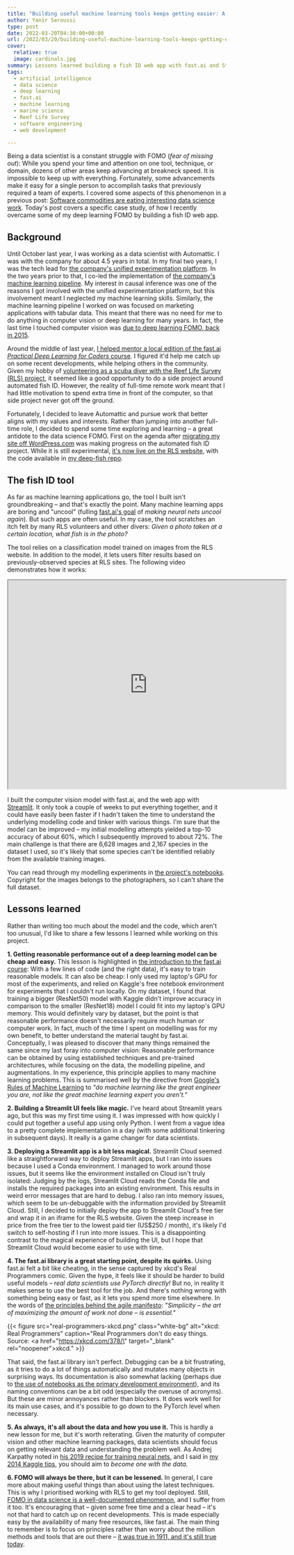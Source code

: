 ```yaml
---
title: "Building useful machine learning tools keeps getting easier: A fish ID case study"
author: Yanir Seroussi
type: post
date: 2022-03-20T04:30:00+00:00
url: /2022/03/20/building-useful-machine-learning-tools-keeps-getting-easier-a-fish-id-case-study/
cover:
  relative: true
  image: cardinals.jpg
summary: Lessons learned building a fish ID web app with fast.ai and Streamlit, in an attempt to reduce my fear of missing out on the latest deep learning developments.
tags:
  - artificial intelligence
  - data science
  - deep learning
  - fast.ai
  - machine learning
  - marine science
  - Reef Life Survey
  - software engineering
  - web development

---
```


Being a data scientist is a constant struggle with FOMO (_fear of missing out_): While you spend your time and attention on one tool, technique, or domain, dozens of other areas keep advancing at breakneck speed. It is impossible to keep up with everything. Fortunately, some advancements make it easy for a single person to accomplish tasks that previously required a team of experts. I covered some aspects of this phenomenon in a previous post: [Software commodities are eating interesting data science work](https://yanirseroussi.com/2020/01/11/software-commodities-are-eating-interesting-data-science-work/). Today's post covers a specific case study, of how I recently overcame some of my deep learning FOMO by building a fish ID web app.

## Background

Until October last year, I was working as a data scientist with Automattic. I was with the company for about 4.5 years in total. In my final two years, I was the tech lead for [the company's unified experimentation platform](https://data.blog/2021/04/14/architecting-explat-automattics-new-experimentation-platform/). In the two years prior to that, I co-led the implementation of [the company's machine learning pipeline](https://data.blog/2018/11/15/introducing-pipe-the-automattic-machine-learning-pipeline/). My interest in causal inference was one of the reasons I got involved with the unified experimentation platform, but this involvement meant I neglected my machine learning skills. Similarly, the machine learning pipeline I worked on was focused on marketing applications with tabular data. This meant that there was no need for me to do anything in computer vision or deep learning for many years. In fact, the last time I touched computer vision was [due to deep learning FOMO, back in 2015](https://yanirseroussi.com/2015/06/06/hopping-on-the-deep-learning-bandwagon/).

Around the middle of last year, [I helped mentor a local edition of the fast.ai _Practical Deep Learning for Coders_ course](https://yanirseroussi.com/2021/11/22/use-your-human-brain-to-avoid-artificial-intelligence-disasters/). I figured it'd help me catch up on some recent developments, while helping others in the community. Given my hobby of [volunteering as a scuba diver with the Reef Life Survey (RLS) project](https://yanirseroussi.com/2016/01/24/the-joys-of-offline-data-collection/), it seemed like a good opportunity to do a side project around automated fish ID. However, the reality of full-time remote work meant that I had little motivation to spend extra time in front of the computer, so that side project never got off the ground.

Fortunately, I decided to leave Automattic and pursue work that better aligns with my values and interests. Rather than jumping into another full-time role, I decided to spend some time exploring and learning &ndash; a great antidote to the data science FOMO. First on the agenda after [migrating my site off WordPress.com](https://yanirseroussi.com/2021/11/10/migrating-from-wordpress-com-to-hugo-on-github-cloudflare/) was making progress on the automated fish ID project. While it is still experimental, [it's now live on the RLS website](https://reeflifesurvey.com/fish-id/), with the code available in [my deep-fish repo](https://github.com/yanirs/deep-fish).

## The fish ID tool

As far as machine learning applications go, the tool I built isn't groundbreaking &ndash; and that's exactly the point. Many machine learning apps are boring and "uncool" (fulling [fast.ai's goal](https://www.fast.ai/about/#slogan) of _making neural nets uncool again_). But such apps are often useful. In my case, the tool scratches an itch felt by many RLS volunteers and other divers: _Given a photo taken at a certain location, what fish is in the photo?_

The tool relies on a classification model trained on images from the RLS website. In addition to the model, it lets users filter results based on previously-observed species at RLS sites. The following video demonstrates how it works:

<p style="text-align:center;">
  <iframe src="https://drive.google.com/file/d/1hpfRY26ZQXHzhYpAIP-3ShsqpuCSXfth/preview" width="640" height="480" allow="autoplay"></iframe>
</p>

I built the computer vision model with fast.ai, and the web app with [Streamlit](https://streamlit.io/). It only took a couple of weeks to put everything together, and it could have easily been faster if I hadn't taken the time to understand the underlying modelling code and tinker with various things. I'm sure that the model can be improved &ndash; my initial modelling attempts yielded a top-10 accuracy of about 60%, which I subsequently improved to about 72%. The main challenge is that there are 6,628 images and 2,167 species in the dataset I used, so it's likely that some species can't be identified reliably from the available training images.

You can read through my modelling experiments in [the project's notebooks](https://github.com/yanirs/deep-fish/tree/master/notebooks). Copyright for the images belongs to the photographers, so I can't share the full dataset.

## Lessons learned

Rather than writing too much about the model and the code, which aren't too unusual, I'd like to share a few lessons I learned while working on this project.

**1. Getting reasonable performance out of a deep learning model can be cheap and easy.** This lesson is highlighted in [the introduction to the fast.ai course](https://course.fast.ai/): With a few lines of code (and the right data), it's easy to train reasonable models. It can also be cheap: I only used my laptop's GPU for most of the experiments, and relied on Kaggle's free notebook environment for experiments that I couldn't run locally. On my dataset, I found that training a bigger (ResNet50) model with Kaggle didn't improve accuracy in comparison to the smaller (ResNet18) model I could fit into my laptop's GPU memory. This would definitely vary by dataset, but the point is that reasonable performance doesn't necessarily require much human or computer work. In fact, much of the time I spent on modelling was for my own benefit, to better understand the material taught by fast.ai. Conceptually, I was pleased to discover that many things remained the same since my last foray into computer vision: Reasonable performance can be obtained by using established techniques and pre-trained architectures, while focusing on the data, the modelling pipeline, and augmentations. In my experience, this principle applies to many machine learning problems. This is summarised well by the directive from [Google's Rules of Machine Learning](https://developers.google.com/machine-learning/guides/rules-of-ml/) to _"do machine learning like the great engineer you are, not like the great machine learning expert you aren't."_

**2. Building a Streamlit UI feels like magic.** I've heard about Streamlit years ago, but this was my first time using it. I was impressed with how quickly I could put together a useful app using only Python. I went from a vague idea to a pretty complete implementation in a day (with some additional tinkering in subsequent days). It really is a game changer for data scientists.

**3. Deploying a Streamlit app is a bit less magical.** Streamlit Cloud seemed like a straightforward way to deploy Streamlit apps, but I ran into issues because I used a Conda environment. I managed to work around those issues, but it seems like the environment installed on Cloud isn't truly isolated: Judging by the logs, Streamlit Cloud reads the Conda file and installs the required packages into an existing environment. This results in weird error messages that are hard to debug. I also ran into memory issues, which seem to be un-debuggable with the information provided by Streamlit Cloud. Still, I decided to initially deploy the app to Streamlit Cloud's free tier and wrap it in an iframe for the RLS website. Given the steep increase in price from the free tier to the lowest paid tier (US$250 / month), it's likely I'd switch to self-hosting if I run into more issues. This is a disappointing contrast to the magical experience of building the UI, but I hope that Streamlit Cloud would become easier to use with time.

**4. The fast.ai library is a great starting point, despite its quirks.** Using fast.ai felt a bit like cheating, in the sense captured by xkcd's Real Programmers comic. Given the hype, it feels like it should be harder to build useful models &ndash; _real data scientists use PyTorch directly!_ But no, in reality it makes sense to use the best tool for the job. And there's nothing wrong with something being easy or fast, as it lets you spend more time elsewhere. In the words of [the principles behind the agile manifesto](https://agilemanifesto.org/principles.html): _"Simplicity &ndash; the art of maximizing the amount of work not done &ndash; is essential."_

{{< figure src="real-programmers-xkcd.png" class="white-bg" alt="xkcd: Real Programmers" caption="Real Programmers don't do easy things. Source: <a href=\"https://xkcd.com/378/\" target=\"_blank\" rel=\"noopener\">xkcd</a>." >}}

That said, the fast.ai library isn't perfect. Debugging can be a bit frustrating, as it tries to do a lot of things automatically and mutates many objects in surprising ways. Its documentation is also somewhat lacking (perhaps due to [the use of notebooks as the primary development environment](https://www.fast.ai/2019/12/02/nbdev/)), and its naming conventions can be a bit odd (especially the overuse of acronyms). But these are minor annoyances rather than blockers. It does work well for its main use cases, and it's possible to go down to the PyTorch level when necessary.

**5. As always, it's all about the data and how you use it.** This is hardly a new lesson for me, but it's worth reiterating. Given the maturity of computer vision and other machine learning packages, data scientists should focus on getting relevant data and understanding the problem well. As Andrej Karpathy noted in [his 2019 recipe for training neural nets](https://karpathy.github.io/2019/04/25/recipe/), and I said in [my 2014 Kaggle tips](https://yanirseroussi.com/2014/08/24/how-to-almost-win-kaggle-competitions/), you should aim to _become one with the data_.

**6. FOMO will always be there, but it can be lessened.** In general, I care more about making useful things than about using the latest techniques. This is why I prioritised working with RLS to get my tool deployed. Still, [FOMO in data science is a well-documented phenomenon](https://www.oreilly.com/library/view/the-care-and/9781492053972/ch04.html), and I suffer from it too. It's encouraging that &ndash; given some free time and a clear head &ndash; it's not that hard to catch up on recent developments. This is made especially easy by the availability of many free resources, like fast.ai. The main thing to remember is to focus on principles rather than worry about the million methods and tools that are out there &ndash; [it was true in 1911, and it's still true today](https://yanirseroussi.com/2017/10/15/advice-for-aspiring-data-scientists-and-other-faqs/#tool-recommendation).
